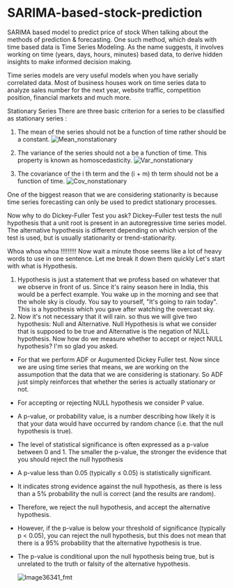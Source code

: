 # SARIMA-based-stock-prediction
SARIMA based model to predict price of stock
When talking about the methods of prediction & forecasting. One such method, which deals with time based data is Time Series Modeling. As the name suggests, it involves working on time (years, days, hours, minutes) based data, to derive hidden insights to make informed decision making.

Time series models are very useful models when you have serially correlated data. Most of business houses work on time series data to analyze sales number for the next year, website traffic, competition position, financial markets and  much more.

Stationary Series
There are three basic criterion for a series to be classified as stationary series :

1. The mean of the series should not be a function of time rather should be a constant. 
 ![Mean_nonstationary](https://user-images.githubusercontent.com/32235814/132614465-4d774895-7172-4850-bed7-89549db5fc83.png)

2. The variance of the series should not a be a function of time. This property is known as homoscedasticity.
![Var_nonstationary](https://user-images.githubusercontent.com/32235814/132614497-5c136a1a-2feb-4098-9065-18b63d368533.png)

3. The covariance of the i th term and the (i + m) th term should not be a function of time.
![Cov_nonstationary](https://user-images.githubusercontent.com/32235814/132614507-0591e7dc-5dc6-48e7-b363-e01738dcbfbd.png)

One of the biggest reason that we are considering stationarity is because time series forecasting can only be used to predict stationary processes.

Now why to do Dickey-Fuller Test you ask?
Dickey–Fuller test tests the null hypothesis that a unit root is present in an autoregressive time series model. The alternative hypothesis is different depending on which version of the test is used, but is usually stationarity or trend-stationarity.

Whoa whoa whoa !!!!!!!!! Now wait a minute those seems like a lot of heavy words to use in one sentence. Let me break it down them quickly
  Let's start with what is Hypothesis.
  1. Hypothesis is just a statement that we profess based on whatever that we observe in front of us. Since it's rainy season here in India, this would be a perfect example. You        wake up in the morning and see that the whole sky is cloudy. You say to yourself, "It's going to rain today". This is a hypothesis which you gave after watching the overcast      sky.
  2. Now it's not necessary that it will rain. so thus we will give two hypothesis: Null and Alternative.
     Null Hypothesis is what we consider that is supposed to be true and Alternative is the negation of NULL hypothesis.
     Now how do we measure whether to accept or reject NULL hypothesis? I'm so glad you asked.
* For that we perform ADF or Augumented Dickey Fuller test. Now since we are using time series that means, we are working on the assumpotion that the data that we are considering is stationary. So ADF just simply reinforces that whether the series is actually stationary or not.
* For accepting or rejecting NULL hypothesis we consider P value.
* A p-value, or probability value, is a number describing how likely it is that your data would have occurred by random chance (i.e. that the null hypothesis is true).
* The level of statistical significance is often expressed as a p-value between 0 and 1. The smaller the p-value, the stronger the evidence that you should reject the null hypothesis
* A p-value less than 0.05 (typically ≤ 0.05) is statistically significant. 
* It indicates strong evidence against the null hypothesis, as there is less than a 5% probability the null is correct (and the results are random). 
* Therefore, we reject the null hypothesis, and accept the alternative hypothesis.
*  However, if the p-value is below your threshold of significance (typically p < 0.05), you can reject the null hypothesis, but this does not mean that there is a 95% probability that the alternative hypothesis is true. 
*  The p-value is conditional upon the null hypothesis being true, but is unrelated to the truth or falsity of the alternative hypothesis.


      ![Image36341_fmt](https://user-images.githubusercontent.com/32235814/132618191-a6205fda-8725-4658-bcce-ff26432ba6b2.png)

